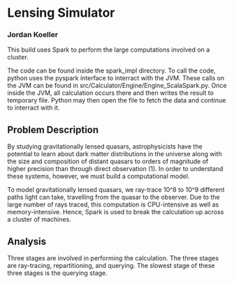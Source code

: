 # Lensing Simulator

### Jordan Koeller

This build uses Spark to perform the large computations involved on a cluster.

The code can be found inside the spark_impl directory. To call the code,
python uses the pyspark interface to interract with the JVM. These calls on
the JVM can be found in src/Calculator/Engine/Engine_ScalaSpark.py. Once inside 
the JVM, all calculation occurs there and then writes the result to temporary 
file. Python may then open the file to fetch the data and continue to interract
with it.

## Problem Description

By studying gravitationally lensed quasars, astrophysicists have the potential to learn 
about dark matter distributions in the universe along with the size and composition
of distant quasars to orders of magnitude of higher precision than through direct
observation (1). In order to understand these systems, however, we must build a computational
model.

To model gravitationally lensed quasars, we ray-trace 10^8 to 10^9 different paths light can 
take, travelling from the quasar to the observer. Due to the large number of rays traced, this
computation is CPU-intensive as well as memory-intensive. Hence, Spark is used to break the
calculation up across a cluster of machines.

## Analysis

Three stages are involved in performing the calculation. The three stages are ray-tracing, 
repartitioning, and querying. The slowest stage of these three stages is the querying stage.




